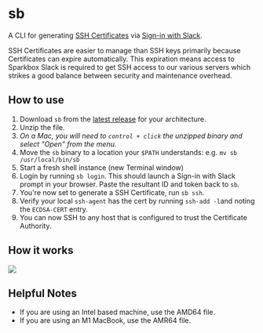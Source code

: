 # sb

A CLI for generating [SSH Certificates](https://engineering.fb.com/2016/09/12/security/scalable-and-secure-access-with-ssh/) via [Sign-in with Slack](https://api.slack.com/docs/sign-in-with-slack).

SSH Certificates are easier to manage than SSH keys primarily because Certificates can expire automatically.
This expiration means access to Sparkbox Slack is required to get SSH access to our various servers which strikes a good balance between security and maintenance overhead.

## How to use

1. Download `sb` from the [latest release](https://github.com/sparkbox/sb/releases) for your architecture.
1. Unzip the file.
1. *On a Mac, you will need to `control + click` the unzipped binary and select "Open" from the menu.*
1. Move the `sb` binary to a location your `$PATH` understands: e.g. `mv sb /usr/local/bin/sb`
1. Start a fresh shell instance (new Terminal window)
1. Login by running `sb login`. This should launch a Sign-in with Slack prompt in your browser. Paste the resultant ID and token back to `sb`.
1. You're now set to generate a SSH Certificate, run `sb ssh`.
1. Verify your local `ssh-agent` has the cert by running `ssh-add -l`and noting the `ECDSA-CERT` entry.
1. You can now SSH to any host that is configured to trust the Certificate Authority.

## How it works

![](https://sparkbox.github.io/sb/flow.png)

## Helpful Notes

* If you are using an Intel based machine, use the AMD64 file.
* If you are using an M1 MacBook, use the AMR64 file.
